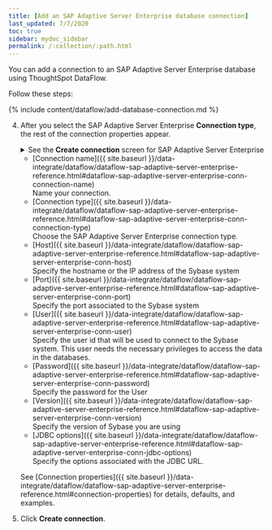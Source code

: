 ```yaml
---
title: [Add an SAP Adaptive Server Enterprise database connection]
last_updated: 7/7/2020
toc: true
sidebar: mydoc_sidebar
permalink: /:collection/:path.html
---
```

You can add a connection to an SAP Adaptive Server Enterprise database using ThoughtSpot DataFlow.

Follow these steps:


{% include content/dataflow/add-database-connection.md %}

4. After you select the SAP Adaptive Server Enterprise **Connection type**, the rest of the connection properties appear.

    <details>
      <summary>See the <strong>Create connection</strong> screen for SAP Adaptive Server Enterprise</summary>
        <p>
        <img src="../../images/dataflow-sap-adaptive-server-enterprise-create.png" alt="Create SAP Adaptive Server Enterprise connection" /></p>
    </details>

    * [Connection name]({{ site.baseurl }}/data-integrate/dataflow/dataflow-sap-adaptive-server-enterprise-reference.html#dataflow-sap-adaptive-server-enterprise-conn-connection-name)<br/>Name your connection.
    * [Connection type]({{ site.baseurl }}/data-integrate/dataflow/dataflow-sap-adaptive-server-enterprise-reference.html#dataflow-sap-adaptive-server-enterprise-conn-connection-type)<br/>Choose the SAP Adaptive Server Enterprise connection type.
    * [Host]({{ site.baseurl }}/data-integrate/dataflow/dataflow-sap-adaptive-server-enterprise-reference.html#dataflow-sap-adaptive-server-enterprise-conn-host)<br/>Specify the hostname or the IP address of the Sybase system
    * [Port]({{ site.baseurl }}/data-integrate/dataflow/dataflow-sap-adaptive-server-enterprise-reference.html#dataflow-sap-adaptive-server-enterprise-conn-port)<br/>Specify the port associated to the Sybase system
    * [User]({{ site.baseurl }}/data-integrate/dataflow/dataflow-sap-adaptive-server-enterprise-reference.html#dataflow-sap-adaptive-server-enterprise-conn-user)<br/>Specify the user id that will be used to connect to the Sybase system. This user needs the necessary privileges to access the data in the databases.
    * [Password]({{ site.baseurl }}/data-integrate/dataflow/dataflow-sap-adaptive-server-enterprise-reference.html#dataflow-sap-adaptive-server-enterprise-conn-password)<br/>Specify the password for the User
    * [Version]({{ site.baseurl }}/data-integrate/dataflow/dataflow-sap-adaptive-server-enterprise-reference.html#dataflow-sap-adaptive-server-enterprise-conn-version)<br/>Specify the version of Sybase you are using
    * [JDBC options]({{ site.baseurl }}/data-integrate/dataflow/dataflow-sap-adaptive-server-enterprise-reference.html#dataflow-sap-adaptive-server-enterprise-conn-jdbc-options)<br/>Specify the options associated with the JDBC URL.

   See [Connection properties]({{ site.baseurl }}/data-integrate/dataflow/dataflow-sap-adaptive-server-enterprise-reference.html#connection-properties) for details, defaults, and examples.

5. Click **Create connection**.   
